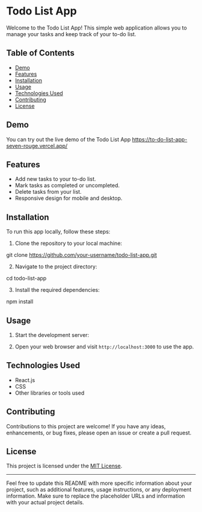 # Todo List App

Welcome to the Todo List App! This simple web application allows you to manage your tasks and keep track of your to-do list.

## Table of Contents
- [Demo](#demo)
- [Features](#features)
- [Installation](#installation)
- [Usage](#usage)
- [Technologies Used](#technologies-used)
- [Contributing](#contributing)
- [License](#license)

## Demo
You can try out the live demo of the Todo List App https://to-do-list-app-seven-rouge.vercel.app/

## Features
- Add new tasks to your to-do list.
- Mark tasks as completed or uncompleted.
- Delete tasks from your list.
- Responsive design for mobile and desktop.

## Installation
To run this app locally, follow these steps:

1. Clone the repository to your local machine:

git clone https://github.com/your-username/todo-list-app.git

2. Navigate to the project directory:

cd todo-list-app

3. Install the required dependencies:

npm install

## Usage
1. Start the development server:

2. Open your web browser and visit `http://localhost:3000` to use the app.

## Technologies Used
- React.js
- CSS
- Other libraries or tools used

## Contributing
Contributions to this project are welcome! If you have any ideas, enhancements, or bug fixes, please open an issue or create a pull request.

## License
This project is licensed under the [MIT License](LICENSE).

---

Feel free to update this README with more specific information about your project, such as additional features, usage instructions, or any deployment information. Make sure to replace the placeholder URLs and information with your actual project details.
